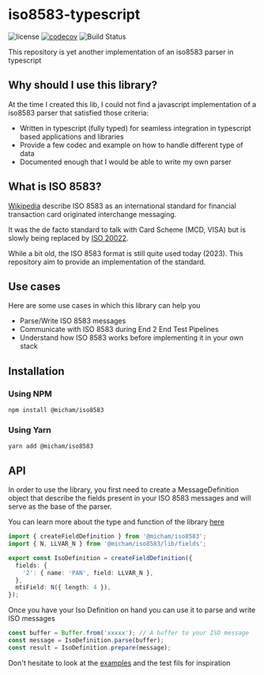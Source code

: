 # iso8583-typescript

![license](https://img.shields.io/github/license/MollardMichael/iso8583-typescript.svg)
[![codecov](https://codecov.io/gh/MollardMichael/iso8583-typescript/branch/master/graph/badge.svg?token=TocNp9fvi2)](https://codecov.io/gh/MollardMichael/iso8583-typescript)
![Build Status](https://github.com/MollardMichael/iso8583-typescript/actions/workflows/push.yml/badge.svg)

This repository is yet another implementation of an iso8583 parser in typescript

## Why should I use this library?

At the time I created this lib, I could not find a javascript implementation of a iso8583 parser that satisfied those criteria:

- Written in typescript (fully typed) for seamless integration in typescript based applications and libraries
- Provide a few codec and example on how to handle different type of data
- Documented enough that I would be able to write my own parser

## What is ISO 8583?

[Wikipedia](https://en.wikipedia.org/wiki/ISO_8583) describe ISO 8583 as an international standard for financial transaction card originated interchange messaging.

It was the de facto standard to talk with Card Scheme (MCD, VISA) but is slowly being replaced by [ISO 20022](https://en.wikipedia.org/wiki/ISO_20022).

While a bit old, the ISO 8583 format is still quite used today (2023). This repository aim to provide an implementation of the standard.

## Use cases

Here are some use cases in which this library can help you

- Parse/Write ISO 8583 messages
- Communicate with ISO 8583 during End 2 End Test Pipelines
- Understand how ISO 8583 works before implementing it in your own stack

## Installation

### Using NPM

```shell
npm install @micham/iso8583
```

### Using Yarn

```shell
yarn add @micham/iso8583
```

## API

In order to use the library, you first need to create a MessageDefinition object that describe the fields present in your ISO 8583 messages and will serve as the base of the parser.

You can learn more about the type and function of the library [here](https://mollardmichael.github.io/iso8583-typescript/)

```typescript
import { createFieldDefinition } from '@micham/iso8583';
import { N, LLVAR_N } from '@micham/iso8583/lib/fields';

export const IsoDefinition = createFieldDefinition({
  fields: {
    '2': { name: 'PAN', field: LLVAR_N },
  },
  mtiField: N({ length: 4 }),
});
```

Once you have your Iso Definition on hand you can use it to parse and write ISO messages

```typescript
const buffer = Buffer.from('xxxxx'); // A buffer to your ISO message
const message = IsoDefinition.parse(buffer);
const result = IsoDefinition.prepare(message);
```

Don't hesitate to look at the [examples](./src/examples/) and the test fils for inspiration
